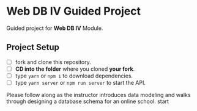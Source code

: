 # Web DB IV Guided Project

Guided project for **Web DB IV** Module.

## Project Setup

- [ ] fork and clone this repository.
- [ ] **CD into the folder** where you cloned **your fork**.
- [ ] type `yarn` or `npm i` to download dependencies.
- [ ] type `yarn server` or `npm run server` to start the API.

Please follow along as the instructor introduces data modeling and walks through designing a database schema for an online school.
start
